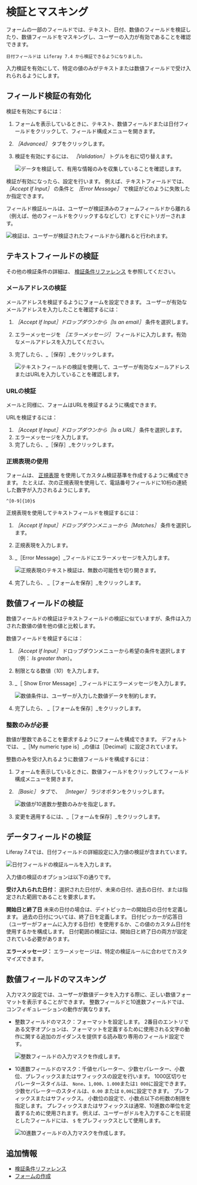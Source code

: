 # 検証とマスキング

フォームの一部のフィールドでは、テキスト、日付、数値のフィールドを検証したり、数値フィールドをマスキングし、ユーザーの入力が有効であることを確認できます。

```{note}
日付フィールドは Liferay 7.4 から検証できるようになりました。
```

入力検証を有効にして、特定の値のみがテキストまたは数値フィールドで受け入れられるようにします。

## フィールド検証の有効化

検証を有効にするには：

1. フォームを表示しているときに、テキスト、数値フィールドまたは日付フィールドをクリックして、フィールド構成メニューを開きます。
1. _［Advanced］_ タブをクリックします。
1. 検証を有効にするには、 _［Validation］_ トグルを右に切り替えます。

    ![データを検証して、有用な情報のみを収集していることを確認します。](./validating-text-and-numeric-field-entries/images/01.png)

検証が有効になったら、設定を行います。 例えば、テキストフィールドでは、 _［Accept If Input］_ の条件と _［Error Message］_ で検証がどのように失敗したか指定できます。

フィールド検証ルールは、ユーザーが検証済みのフォームフィールドから離れる（例えば、他のフィールドをクリックするなどして）とすぐにトリガーされます。

![検証は、ユーザーが検証されたフィールドから離れると行われます。](./validating-text-and-numeric-field-entries/images/06.png)

## テキストフィールドの検証

その他の検証条件の詳細は、 [検証条件リファレンス](./validation-conditions-reference.md) を参照してください。

### メールアドレスの検証

メールアドレスを検証するようにフォームを設定できます。 ユーザーが有効なメールアドレスを入力したことを確認するには：

1. _［Accept If Input］_ドロップダウンから_［Is an email］_ 条件を選択します。
1. エラーメッセージを _［エラーメッセージ］_ フィールドに入力します。有効なメールアドレスを入力してください。
1. 完了したら、_［保存］_をクリックします。

    ![テキストフィールドの検証を使用して、ユーザーが有効なメールアドレスまたはURLを入力していることを確認します。](./validating-text-and-numeric-field-entries/images/04.png)

### URLの検証

メールと同様に、フォームはURLを検証するように構成できます。

URLを検証するには：

1. _［Accept If Input］_ドロップダウンから_［Is a URL］_ 条件を選択します。
1. エラーメッセージを入力します。
1. 完了したら、_［保存］_をクリックします。

### 正規表現の使用

フォームは、 [正規表現](https://en.wikipedia.org/wiki/Regular_expression) を使用してカスタム検証基準を作成するように構成できます。 たとえば、次の正規表現を使用して、電話番号フィールドに10桁の連続した数字が入力されるようにします。

    ^[0-9]{10}$

正規表現を使用してテキストフィールドを検証するには：

1. _［Accept If Input］_ドロップダウンメニューから_［Matches］_ 条件を選択します。
1. 正規表現を入力します。
1. _［Error Message］_フィールドにエラーメッセージを入力します。

    ![正規表現のテキスト検証は、無数の可能性を切り開きます。](./validating-text-and-numeric-field-entries/images/05.png)

1. 完了したら、 _［フォームを保存］_をクリックします。

## 数値フィールドの検証

数値フィールドの検証はテキストフィールドの検証に似ていますが、条件は入力された数値の値を他の値と比較します。

数値フィールドを検証するには：

1. _［Accept If Input］_ ドロップダウンメニューから希望の条件を選択します（例： _Is greater than_）。
1. 制限となる数値（_10_）を入力します。
1. _［ Show Error Message］_フィールドにエラーメッセージを入力します。

    ![数値条件は、ユーザーが入力した数値データを制約します。](./validating-text-and-numeric-field-entries/images/02.png)

1. 完了したら、 _［フォームを保存］_をクリックします。

### 整数のみが必要

数値が整数であることを要求するようにフォームを構成できます。 デフォルトでは、 _［My numeric type is］_の値は［Decimal］に設定されています。

整数のみを受け入れるように数値フィールドを構成するには：

1. フォームを表示しているときに、数値フィールドをクリックしてフィールド構成メニューを開きます。
1. _［Basic］_ タブで、 _［Integer］_ ラジオボタンをクリックします。

    ![数値が10進数か整数のみかを指定します。](./validating-text-and-numeric-field-entries/images/03.png)

1. 変更を適用するには、_［フォームを保存］_をクリックします。

## データフィールドの検証

Liferay 7.4では、日付フィールドの詳細設定に入力値の検証が含まれています。

![日付フィールドの検証ルールを入力します。](./validating-text-and-numeric-field-entries/images/07.png)

入力値の検証のオプションは以下の通りです。

**受け入れられた日付：** 選択された日付が、未来の日付、過去の日付、または指定された範囲であることを要求します。

**開始日と終了日** 未来の日付の場合は、デイトピッカーの開始日の日付を定義します。 過去の日付については、終了日を定義します。 日付ピッカーが応答日（ユーザーがフォームに入力する日付）を使用するか、この値のカスタム日付を使用するかを構成します。 日付範囲の検証には、開始日と終了日の両方が設定されている必要があります。

**エラーメッセージ：** エラーメッセージは、特定の検証ルールに合わせてカスタマイズできます。

## 数値フィールドのマスキング

入力マスク設定では、ユーザーが数値データを入力する際に、正しい数値フォーマットを表示することができます。 整数フィールドと10進数フィールドでは、コンフィギュレーションの動作が異なります。

   - 整数フィールドのマスク：フォーマットを設定します。 2番目のエントリである文字オプションは、フォーマットを定義するために使用される文字の動作に関する追加のガイダンスを提供する読み取り専用のフィールド設定です。

     ![整数フィールドの入力マスクを作成します。](./validating-text-and-numeric-field-entries/images/08.png)

   - 10進数フィールドのマスク：千値セパレーター、少数セパレーター、小数位、プレフィックスまたはサフィックスの設定を行います。 1000区切りセパレータースタイルは、 `None`、`1,000`、`1.000`または`1 000`に設定できます。 少数セパレーターのスタイルは、`0.00` または `0,00`に設定できます。 プレフィックスまたはサフィックス。 小数位の設定で、小数点以下の桁数の制限を指定します。 プレフィックスまたはサフィックスは通常、10進数の単位を定義するために使用されます。 例えば、ユーザーがドルを入力することを前提としたフィールドには、 `$` をプレフィックスとして使用します。

     ![10進数フィールドの入力マスクを作成します。](./validating-text-and-numeric-field-entries/images/09.png)

## 追加情報

* [検証条件リファレンス](./validation-conditions-reference.md)
* [フォームの作成](./creating-forms.md)
